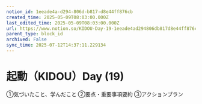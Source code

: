 ```yaml
---
notion_id: 1eeade4a-d294-806d-b817-d8e44ff876cb
created_time: 2025-05-09T08:03:00.000Z
last_edited_time: 2025-05-09T08:03:00.000Z
url: https://www.notion.so/KIDOU-Day-19-1eeade4ad294806db817d8e44ff876cb
parent_type: block_id
archived: False
sync_time: 2025-07-12T14:37:11.229134
---
```


# 起動（KIDOU）Day (19)

①気づいたこと、学んだこと
②要点・重要事項要約
③アクションプラン